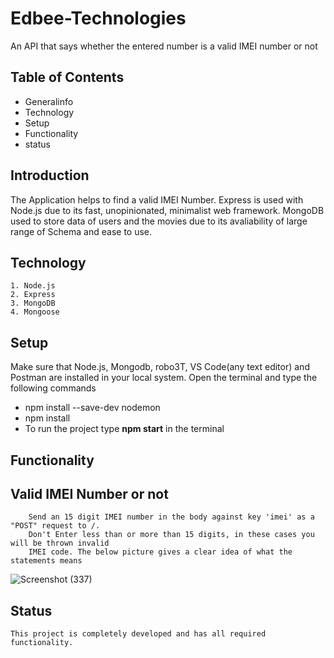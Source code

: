 # Edbee-Technologies


An API that says whether the entered number is a valid IMEI number or not

## Table of Contents
* Generalinfo
* Technology
* Setup
* Functionality
* status

## Introduction
    
  The Application helps to find a valid IMEI Number. Express is used with Node.js due to its fast, 
  unopinionated, minimalist web framework. MongoDB used to store data of users and the movies due to its avaliability of large
  range of Schema and ease to use. 
    
## Technology
    1. Node.js
    2. Express
    3. MongoDB
    4. Mongoose

## Setup
   Make sure that Node.js, Mongodb, robo3T, VS Code(any text editor) and Postman are installed in your local system. 
   Open the terminal and type the following commands
   * npm install --save-dev nodemon
   * npm install
   * To run the project type **npm start** in the terminal

## Functionality

   ## Valid IMEI Number or not 
        Send an 15 digit IMEI number in the body against key 'imei' as a "POST" request to /.
        Don't Enter less than or more than 15 digits, in these cases you will be thrown invalid
        IMEI code. The below picture gives a clear idea of what the statements means
![Screenshot (337)](https://user-images.githubusercontent.com/76957372/167254034-65b5116b-b82c-475a-ab65-ff0f900c3c82.png)


## Status
    This project is completely developed and has all required functionality. 
